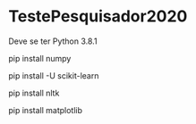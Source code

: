 # TestePesquisador2020

Deve se ter Python 3.8.1

pip install numpy

pip install -U scikit-learn

pip install nltk

pip install matplotlib

